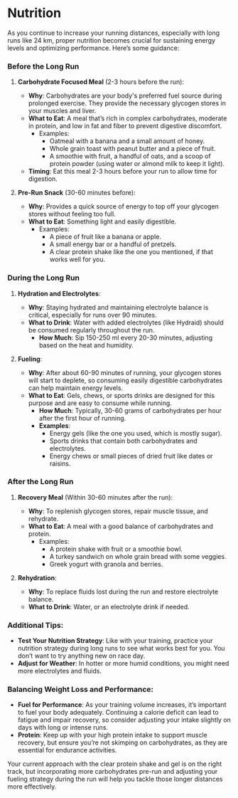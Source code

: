 # Nutrition

As you continue to increase your running distances, especially with long runs like 24 km, proper nutrition becomes crucial for sustaining energy levels and optimizing performance. Here’s some guidance:

### **Before the Long Run**
1. **Carbohydrate Focused Meal** (2-3 hours before the run):
    - **Why**: Carbohydrates are your body's preferred fuel source during prolonged exercise. They provide the necessary glycogen stores in your muscles and liver.
    - **What to Eat**: A meal that’s rich in complex carbohydrates, moderate in protein, and low in fat and fiber to prevent digestive discomfort.
        - Examples:
            - Oatmeal with a banana and a small amount of honey.
            - Whole grain toast with peanut butter and a piece of fruit.
            - A smoothie with fruit, a handful of oats, and a scoop of protein powder (using water or almond milk to keep it light).
    - **Timing**: Eat this meal 2-3 hours before your run to allow time for digestion.

2. **Pre-Run Snack** (30-60 minutes before):
    - **Why**: Provides a quick source of energy to top off your glycogen stores without feeling too full.
    - **What to Eat**: Something light and easily digestible.
        - Examples:
            - A piece of fruit like a banana or apple.
            - A small energy bar or a handful of pretzels.
            - A clear protein shake like the one you mentioned, if that works well for you.

### **During the Long Run**
1. **Hydration and Electrolytes**:
    - **Why**: Staying hydrated and maintaining electrolyte balance is critical, especially for runs over 90 minutes.
    - **What to Drink**: Water with added electrolytes (like Hydraid) should be consumed regularly throughout the run.
        - **How Much**: Sip 150-250 ml every 20-30 minutes, adjusting based on the heat and humidity.

2. **Fueling**:
    - **Why**: After about 60-90 minutes of running, your glycogen stores will start to deplete, so consuming easily digestible carbohydrates can help maintain energy levels.
    - **What to Eat**: Gels, chews, or sports drinks are designed for this purpose and are easy to consume while running.
        - **How Much**: Typically, 30-60 grams of carbohydrates per hour after the first hour of running.
        - **Examples**:
            - Energy gels (like the one you used, which is mostly sugar).
            - Sports drinks that contain both carbohydrates and electrolytes.
            - Energy chews or small pieces of dried fruit like dates or raisins.

### **After the Long Run**
1. **Recovery Meal** (Within 30-60 minutes after the run):
    - **Why**: To replenish glycogen stores, repair muscle tissue, and rehydrate.
    - **What to Eat**: A meal with a good balance of carbohydrates and protein.
        - Examples:
            - A protein shake with fruit or a smoothie bowl.
            - A turkey sandwich on whole grain bread with some veggies.
            - Greek yogurt with granola and berries.

2. **Rehydration**:
    - **Why**: To replace fluids lost during the run and restore electrolyte balance.
    - **What to Drink**: Water, or an electrolyte drink if needed.

### **Additional Tips:**
- **Test Your Nutrition Strategy**: Like with your training, practice your nutrition strategy during long runs to see what works best for you. You don’t want to try anything new on race day.
- **Adjust for Weather**: In hotter or more humid conditions, you might need more electrolytes and fluids.

### **Balancing Weight Loss and Performance:**
- **Fuel for Performance**: As your training volume increases, it’s important to fuel your body adequately. Continuing a calorie deficit can lead to fatigue and impair recovery, so consider adjusting your intake slightly on days with long or intense runs.
- **Protein**: Keep up with your high protein intake to support muscle recovery, but ensure you’re not skimping on carbohydrates, as they are essential for endurance activities.

Your current approach with the clear protein shake and gel is on the right track, but incorporating more carbohydrates pre-run and adjusting your fueling strategy during the run will help you tackle those longer distances more effectively.